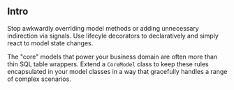 ## Intro

Stop awkwardly overriding model methods or adding unnecessary indirection via signals. Use lifecyle decorators to declaratively and simply react to model state changes. 

The "core" models that power your business domain are often more than thin SQL table wrappers. Extend a `CoreModel` class to keep these rules encapsulated in your model classes in a way that gracefully handles a range of complex scenarios.
